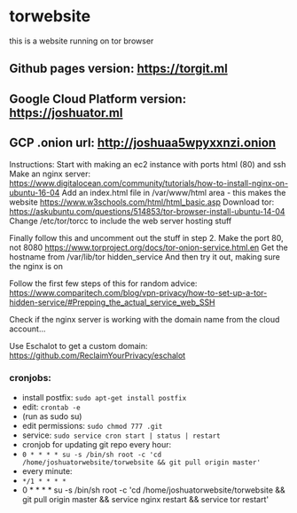 # torwebsite
this is a website running on tor browser

## Github pages version: https://torgit.ml

## Google Cloud Platform version: https://joshuator.ml

## GCP .onion url: http://joshuaa5wpyxxnzi.onion

Instructions:
Start with making an ec2 instance with ports html (80) and ssh
Make an nginx server:
https://www.digitalocean.com/community/tutorials/how-to-install-nginx-on-ubuntu-16-04
Add an index.html file in /var/www/html area - this makes the website
https://www.w3schools.com/html/html_basic.asp
Download tor:
https://askubuntu.com/questions/514853/tor-browser-install-ubuntu-14-04
Change /etc/tor/torcc to include the web server hosting stuff

Finally follow this and uncomment out the stuff in step 2. Make the port 80, not 8080
https://www.torproject.org/docs/tor-onion-service.html.en
Get the hostname from /var/lib/tor hidden_service
And then try it out, making sure the nginx is on

Follow the first few steps of this for random advice:
https://www.comparitech.com/blog/vpn-privacy/how-to-set-up-a-tor-hidden-service/#Prepping_the_actual_service_web_SSH

Check if the nginx server is working with the domain name from the cloud account...


Use Eschalot to get a custom domain: https://github.com/ReclaimYourPrivacy/eschalot

### cronjobs:
* install postfix: `sudo apt-get install postfix`
* edit: `crontab -e`
* (run as sudo su)
* edit permissions: `sudo chmod 777 .git`
* service: `sudo service cron start | status | restart`
* cronjob for updating git repo every hour:
* `0 * * * * su -s /bin/sh root -c 'cd /home/joshuatorwebsite/torwebsite && git pull origin master'`
* every minute:
* `*/1 * * * *`
* 0 * * * * su -s /bin/sh root -c 'cd /home/joshuatorwebsite/torwebsite && git pull origin master && service nginx restart && service tor restart'
